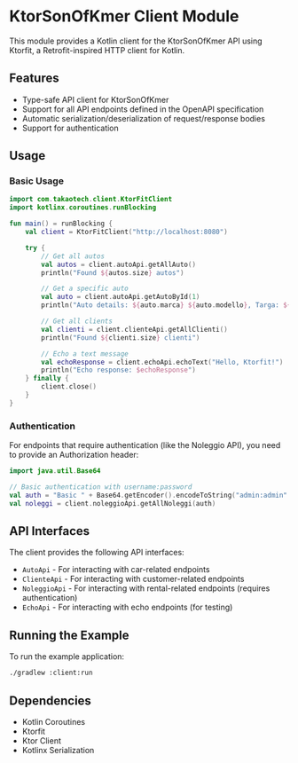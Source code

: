 # KtorSonOfKmer Client Module

This module provides a Kotlin client for the KtorSonOfKmer API using Ktorfit, a Retrofit-inspired HTTP client for
Kotlin.

## Features

- Type-safe API client for KtorSonOfKmer
- Support for all API endpoints defined in the OpenAPI specification
- Automatic serialization/deserialization of request/response bodies
- Support for authentication

## Usage

### Basic Usage

```kotlin
import com.takaotech.client.KtorFitClient
import kotlinx.coroutines.runBlocking

fun main() = runBlocking {
    val client = KtorFitClient("http://localhost:8080")

    try {
        // Get all autos
        val autos = client.autoApi.getAllAuto()
        println("Found ${autos.size} autos")

        // Get a specific auto
        val auto = client.autoApi.getAutoById(1)
        println("Auto details: ${auto.marca} ${auto.modello}, Targa: ${auto.targa}")

        // Get all clients
        val clienti = client.clienteApi.getAllClienti()
        println("Found ${clienti.size} clienti")

        // Echo a text message
        val echoResponse = client.echoApi.echoText("Hello, Ktorfit!")
        println("Echo response: $echoResponse")
    } finally {
        client.close()
    }
}
```

### Authentication

For endpoints that require authentication (like the Noleggio API), you need to provide an Authorization header:

```kotlin
import java.util.Base64

// Basic authentication with username:password
val auth = "Basic " + Base64.getEncoder().encodeToString("admin:admin".toByteArray())
val noleggi = client.noleggioApi.getAllNoleggi(auth)
```

## API Interfaces

The client provides the following API interfaces:

- `AutoApi` - For interacting with car-related endpoints
- `ClienteApi` - For interacting with customer-related endpoints
- `NoleggioApi` - For interacting with rental-related endpoints (requires authentication)
- `EchoApi` - For interacting with echo endpoints (for testing)

## Running the Example

To run the example application:

```bash
./gradlew :client:run
```

## Dependencies

- Kotlin Coroutines
- Ktorfit
- Ktor Client
- Kotlinx Serialization